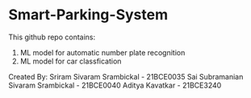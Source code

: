 # Smart-Parking-System

This github repo contains:
1. ML model for automatic number plate recognition
2. ML model for car classfication

Created By:
Sriram Sivaram Srambickal - 21BCE0035
Sai Subramanian Sivaram Srambickal - 21BCE0040
Aditya Kavatkar - 21BCE3240